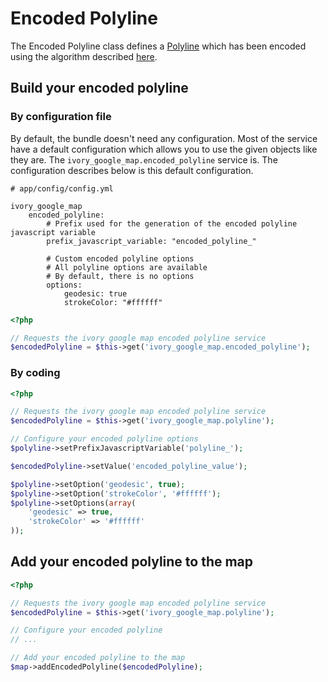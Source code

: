 # Encoded Polyline

The Encoded Polyline class defines a [Polyline](http://github.com/egeloen/IvoryGoogleMapBundle/blob/master/Resources/doc/usage/overlays/polyline.md) which has been encoded using the algorithm described [here](http://code.google.com/apis/maps/documentation/utilities/polylinealgorithm.html).

## Build your encoded polyline

### By configuration file

By default, the bundle doesn't need any configuration. Most of the service have a default configuration which allows you to use the given objects like they are.
The ``ivory_google_map.encoded_polyline`` service is. The configuration describes below is this default configuration.

```
# app/config/config.yml

ivory_google_map
    encoded_polyline:
        # Prefix used for the generation of the encoded polyline javascript variable
        prefix_javascript_variable: "encoded_polyline_"

        # Custom encoded polyline options
        # All polyline options are available
        # By default, there is no options
        options:
            geodesic: true
            strokeColor: "#ffffff"
```

``` php
<?php

// Requests the ivory google map encoded polyline service
$encodedPolyline = $this->get('ivory_google_map.encoded_polyline');
```

### By coding

``` php
<?php

// Requests the ivory google map encoded polyline service
$encodedPolyline = $this->get('ivory_google_map.polyline');

// Configure your encoded polyline options
$polyline->setPrefixJavascriptVariable('polyline_');

$encodedPolyline->setValue('encoded_polyline_value');

$polyline->setOption('geodesic', true);
$polyline->setOption('strokeColor', '#ffffff');
$polyline->setOptions(array(
    'geodesic' => true,
    'strokeColor' => '#ffffff'
));
```

## Add your encoded polyline to the map

``` php
<?php

// Requests the ivory google map encoded polyline service
$encodedPolyline = $this->get('ivory_google_map.polyline');

// Configure your encoded polyline
// ...

// Add your encoded polyline to the map
$map->addEncodedPolyline($encodedPolyline);
```
